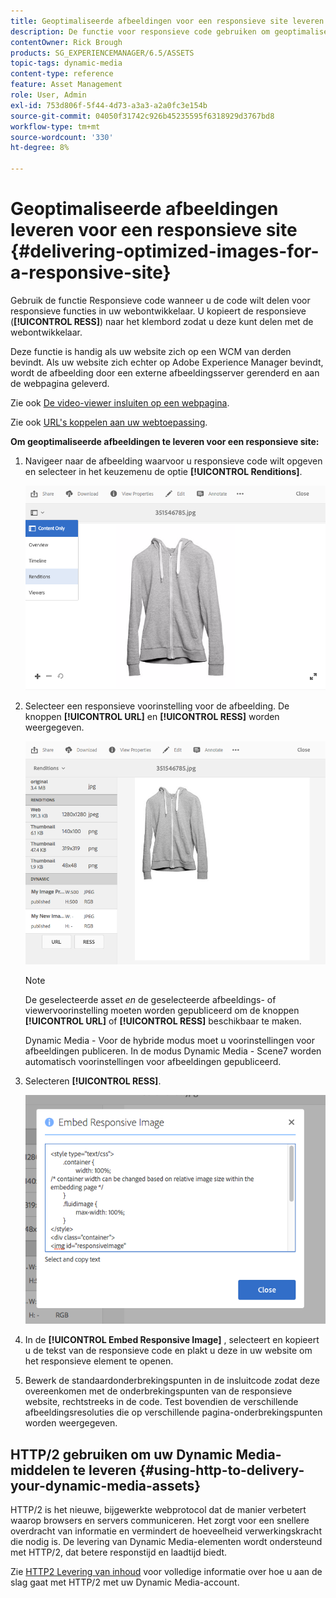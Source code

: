 ```yaml
---
title: Geoptimaliseerde afbeeldingen voor een responsieve site leveren
description: De functie voor responsieve code gebruiken om geoptimaliseerde afbeeldingen te leveren
contentOwner: Rick Brough
products: SG_EXPERIENCEMANAGER/6.5/ASSETS
topic-tags: dynamic-media
content-type: reference
feature: Asset Management
role: User, Admin
exl-id: 753d806f-5f44-4d73-a3a3-a2a0fc3e154b
source-git-commit: 04050f31742c926b45235595f6318929d3767bd8
workflow-type: tm+mt
source-wordcount: '330'
ht-degree: 8%

---
```


# Geoptimaliseerde afbeeldingen leveren voor een responsieve site {#delivering-optimized-images-for-a-responsive-site}

Gebruik de functie Responsieve code wanneer u de code wilt delen voor responsieve functies in uw webontwikkelaar. U kopieert de responsieve (**[!UICONTROL RESS]**) naar het klembord zodat u deze kunt delen met de webontwikkelaar.

Deze functie is handig als uw website zich op een WCM van derden bevindt. Als uw website zich echter op Adobe Experience Manager bevindt, wordt de afbeelding door een externe afbeeldingsserver gerenderd en aan de webpagina geleverd.

Zie ook [De video-viewer insluiten op een webpagina](embed-code.md).

Zie ook [URL&#39;s koppelen aan uw webtoepassing](linking-urls-to-yourwebapplication.md).

**Om geoptimaliseerde afbeeldingen te leveren voor een responsieve site:**

1. Navigeer naar de afbeelding waarvoor u responsieve code wilt opgeven en selecteer in het keuzemenu de optie **[!UICONTROL Renditions]**.

   ![chlimage_1-408](assets/chlimage_1-408.png)

1. Selecteer een responsieve voorinstelling voor de afbeelding. De knoppen **[!UICONTROL URL]** en **[!UICONTROL RESS]** worden weergegeven.

   ![chlimage_1-409](assets/chlimage_1-208.png)

   >[!NOTE]
   >
   >De geselecteerde asset *en* de geselecteerde afbeeldings- of viewervoorinstelling moeten worden gepubliceerd om de knoppen **[!UICONTROL URL]** of **[!UICONTROL RESS]** beschikbaar te maken.
   >
   >Dynamic Media - Voor de hybride modus moet u voorinstellingen voor afbeeldingen publiceren. In de modus Dynamic Media - Scene7 worden automatisch voorinstellingen voor afbeeldingen gepubliceerd.

1. Selecteren **[!UICONTROL RESS]**.

   ![chlimage_1-410](assets/chlimage_1-410.png)

1. In de **[!UICONTROL Embed Responsive Image]** , selecteert en kopieert u de tekst van de responsieve code en plakt u deze in uw website om het responsieve element te openen.
1. Bewerk de standaardonderbrekingspunten in de insluitcode zodat deze overeenkomen met de onderbrekingspunten van de responsieve website, rechtstreeks in de code. Test bovendien de verschillende afbeeldingsresoluties die op verschillende pagina-onderbrekingspunten worden weergegeven.

## HTTP/2 gebruiken om uw Dynamic Media-middelen te leveren {#using-http-to-delivery-your-dynamic-media-assets}

HTTP/2 is het nieuwe, bijgewerkte webprotocol dat de manier verbetert waarop browsers en servers communiceren. Het zorgt voor een snellere overdracht van informatie en vermindert de hoeveelheid verwerkingskracht die nodig is. De levering van Dynamic Media-elementen wordt ondersteund met HTTP/2, dat betere responstijd en laadtijd biedt.

Zie [HTTP2 Levering van inhoud](http2.md) voor volledige informatie over hoe u aan de slag gaat met HTTP/2 met uw Dynamic Media-account.

